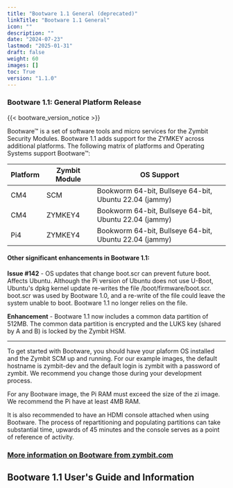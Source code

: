 ```yaml
---
title: "Bootware 1.1 General (deprecated)"
linkTitle: "Bootware 1.1 General"
icon: ""
description: ""
date: "2024-07-23"
lastmod: "2025-01-31"
draft: false
weight: 60
images: []
toc: True
version: "1.1.0"
---
```



### Bootware 1.1: General Platform Release

{{< bootware_version_notice >}}


Bootware™ is a set of software tools and micro services for the Zymbit Security Modules. Bootware 1.1 adds support for the ZYMKEY across additional platforms. The following matrix of platforms and Operating Systems support Bootware™:

| Platform | Zymbit Module | OS Support |
| ----- | ----- | ----- |
| CM4 | SCM | Bookworm 64-bit, Bullseye 64-bit, Ubuntu 22.04 (jammy) |
| CM4 | ZYMKEY4 | Bookworm 64-bit, Bullseye 64-bit, Ubuntu 22.04 (jammy) |
| Pi4 | ZYMKEY4 | Bookworm 64-bit, Bullseye 64-bit, Ubuntu 22.04 (jammy) |

#### Other significant enhancements in Bootware 1.1:

**Issue #142** - OS updates that change boot.scr can prevent future boot. Affects Ubuntu. Although the Pi version of Ubuntu does not use U-Boot, Ubuntu's dpkg kernel update re-writes the file /boot/firmware/boot.scr. boot.scr was used by Bootware 1.0, and a re-write of the file could leave the system unable to boot. Bootware 1.1 no longer relies on the file.

**Enhancement** - Bootware 1.1 now includes a common data partition of 512MB. The common data partition is  encrypted and the LUKS key (shared by A and B) is locked by the Zymbit HSM.

---


To get started with Bootware, you should have your plaform OS installed and the Zymbit SCM up and running. For our example images, the default hostname is zymbit-dev and the default login is zymbit with a password of zymbit. We recommend you change those during your development process. 

For any Bootware image, the Pi RAM must exceed the size of the zi image. We recommend the Pi have at least 4MB RAM.

It is also recommended to have an HDMI console attached when using Bootware. The process of repartitioning and populating partitions can take substantial time, upwards of 45 minutes and the console serves as a point of reference of activity.

### [More information on Bootware  from zymbit.com](https://www.zymbit.com/bootware/)

## Bootware 1.1 User's Guide and Information


